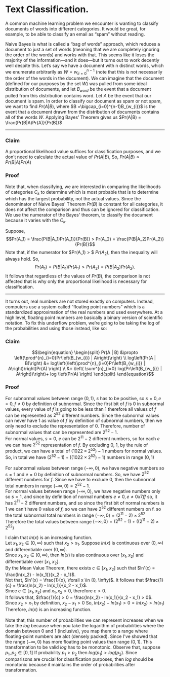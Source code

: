 # Text Classification. 

A common machine learning problem we encounter is wanting to classify documents of words into different
categories. It would be great, for example, to be able to classify an email as “spam” without reading. 


Naive Bayes is what is called a “bag of words” approach, which reduces a document to just a set of words
(meaning that we are completely ignoring the order of the words) and works with that. This seems like it loses
the majority of the information—and it does—but it turns out to work decently well despite this.
Let’s say we have a document with n distinct words, which we enumerate arbitrarily as $`W = {w_i}^{n−1}_{i=0}`$ (note that
this is not necessarily the order of the words in the document). We can imagine that the document (defined for
our purposes by the set $W$) was pulled from some ideal distribution of documents, and let $B_{word}$ be the event
that a document pulled from this distribution contains word. Let $A$ be the event that our document is spam.
In order to classify our document as spam or not spam, we want to find $Pr(A | B)$, where
$`B =\bigcap_{i=0}^{n-1}B_{w_{i}}`$ 
is the event that a document drawn from the distribution of documents contains all of the words $W$.
Applying Bayes’ Theorem gives us $`Pr(A|B) = \frac{Pr(B|A)Pr(A)}{Pr(B)}`$ 

----------

### Claim
A proportional likelihood value suffices for classification purposes, and we
don’t need to calculate the actual value of $`Pr(A | B)`$, So,
$`Pr(A | B) \propto Pr(B | A) Pr(A)`$

### Proof
Note that, when classifying, we are interested in comparing the likelihoods of  categories $C_k$ to determine which is most probable that is to determine which has the largest probability, not the actual values.
Since the denominator of Naive Bayes' Theorem $Pr(B)$ is constant for all categories, it does not affect the comparison and thus can be ignored for classification. We use the numerator of the Bayes' theorem, to classify the document because it varies with the $C_k$.

Suppose, $$Pr(A_1) = \frac{P(B|A_1)Pr(A_1)}{Pr(B)} > Pr(A_2) = \frac{P(B|A_2)Pr(A_2)}{Pr(B)}$$
Note that, if the numerator for $Pr(A_1) > $ $Pr(A_2)$, then the inequality will always hold. 
So, $$Pr(A_1) = {P(B|A_1)Pr(A_1)} > Pr(A_2) = {P(B|A_2)Pr(A_2)}.$$ It follows that regardless of the values of $Pr(B)$, the comparison is not affected that is why only the proportional likelihood is necessary for classification.

----------
It turns out, real numbers are not stored exactly on computers. Instead, computers use a system called “floating
point numbers” which is a standardized approximation of the real numbers and used everywhere. At a high
level, floating point numbers are basically a binary version of scientific notation.
To fix this underflow problem, we’re going to be taking the log of the probabilities and using those instead, like
so: 

### Claim
```math
\begin{equation}
    \begin{split}
Pr(A | B) &\propto \left(\prod^{n}_{i=0}Pr\left(B_{w_{i}} | A\right)\right)
 \\
log\left(Pr(A | B)\right) &= log\left(\left(\prod^{n}_{i=0}Pr\left(B_{w_{i}} | A\right)\right)Pr(A) \right) \\
&= \left( \sum^{n}_{i=0} log(Pr\left(B_{w_{i}} | A\right))\right)+ log \left(Pr(A) \right)
    \end{split}
\end{equation}
```
### Proof
For subnormal values between range $(0, 1)$, $s$ has to be positive, so $s = 0, e = 0, f \neq 0$ by definition of subnormal. Since the first bit of $f$ is $0$ in subnormal values, every value of $f$ is going to be less than $1$ therefore all values of $f$ can be represented as $2^{52}$ different numbers. Since the subnormal values can never have $1$ as value of $f$ by definition of subnormal numbers, then we only need to exclude the representation of $0$. Therefore, number of subnormal values that can be represented are $2^{52} - 1$.<br>
For normal values, $s = 0$, $e$ can be $2^{11} - 2$ different numbers, so for each $e$ we can have $2^{52}$ representation of $f$. By excluding 0, 1, by the rule of product, we can have a total of $(1022 \times 2^{52}) - 1$ numbers for normal values.
So, in total we have $(2^{52}-1) + ((1022 \times 2^{52}) - 1)$ numbers in range $(0,1)$
<br><br>
For subnormal values between range $(-\infty, 0)$, we have negative numbers so $s = 1$ and $e = 0$ by definition of subnormal numbers. So, we have $2^52$ different numbers for $f$. Since we have to exclude $0$, then the subnormal total numbers in range $(-\infty, 0) = 2^{52} - 1$. <br>
For normal values between range $(-\infty, 0)$, we have negative numbers only so $s = 1$, and since by definition of normal numbers $e \neq 0, e \neq 0x7ff$ so, it has $2^{11} - 2$ different numbers, and so since the first bit of normal numbers is $1$ we can't have $0$ value of $f$, so we can have $2^{52}$ different numbers on f. so the total subnormal total numbers in range $(-\infty, 0) = (2^{11} - 2) \times 2^{52}$<br>
Therefore the total values between range $(-\infty, 0) = (2^{52} - 1) + ((2^{11}-2) \times 2^{52})$

I claim that $ln(x)$ is an increasing function. <br>
Let $x_1, x_2 \in (0, \infty)$ such that $x_2 > x_1$.
Suppose $ln(x)$ is continuous over $(0, \infty)$ and differentiable over $(0, \infty).$<br>
Since $x_1, x_2 \in (0, \infty)$, then $ln(x)$ is also continuous over $[x_1, x_2]$ and differentiable over $[x_1, x_2].$<br>
By the Mean Value Theorem, there exists $c \in [x_1, x_2]$ such that $ln'(c) = \frac{ln(x_2) - ln(x_1)}{x_2 - x_1}$. <br>
Not that, $ln'(x) = \frac{1}{x}, \forall x \in (0, \infty)$. It follows that $\frac{1}{c} = \frac{ln(x_2) - ln(x_1)}{x_2 - x_1}$. <br>
Since $c \in [x_1, x_2]$ and $x_1, x_2 > 0$, therefore $c > 0$. <br>
It follows that, $\frac{1}{c} > 0 = \frac{ln(x_2) - ln(x_1)}{x_2 - x_1} > 0$. Since $x_2 > x_1$ by definition, $x_2 - x_1 > 0$ So, $ln(x_2) - ln(x_1) > 0 = ln(x_2) > ln(x_1)$<br>
Therefore, $ln(x)$ is an increasing function.
<br><br>
Note that, this number of probabilities we can represent increases when we take the $log$ because when you take the logarithm of probabilities where the domain between $0$ and $1$ (inclusive), you map them to a range where floating-point numbers are alot (densely packed). Since I've showed that the range $(-\infty, 0)$ has more floating point values than range $(0,1)$.
This transformation to be valid $log$ has to be monotonic. 
Observe that, suppose $p_1, p_2 \in [0,1]$ If probability $p_1 > p_2$ then $log(p_1) > log(p_2)$. Since comparisons are crucial for classification purposes, then $log$ should be monotonic because it maintains the order of probabilities after transformation.
